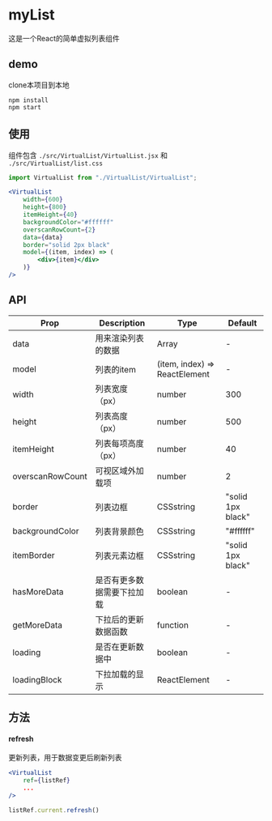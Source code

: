 # myList

这是一个React的简单虚拟列表组件

## demo

clone本项目到本地

``` 
npm install
npm start
```

## 使用

组件包含 `./src/VirtualList/VirtualList.jsx` 和 `./src/VirtualList/list.css`

``` jsx
import VirtualList from "./VirtualList/VirtualList";

<VirtualList
    width={600}
    height={800}
    itemHeight={40}
    backgroundColor="#ffffff"
    overscanRowCount={2}
    data={data}
    border="solid 2px black"
    model={(item, index) => (
        <div>{item}</div>
    )}
/>
```

## API

| Prop             | Description                | Type                          | Default           |
| ---------------- | -------------------------- | ----------------------------- | ----------------- |
| data             | 用来渲染列表的数据         | Array                         | -                 |
| model            | 列表的item                 | (item, index) => ReactElement | -                 |
| width            | 列表宽度（px）             | number                        | 300               |
| height           | 列表高度（px）             | number                        | 500               |
| itemHeight       | 列表每项高度（px）         | number                        | 40                |
| overscanRowCount | 可视区域外加载项           | number                        | 2                 |
| border           | 列表边框                   | CSSstring                     | "solid 1px black" |
| backgroundColor  | 列表背景颜色               | CSSstring                     | "\#ffffff"        |
| itemBorder       | 列表元素边框               | CSSstring                     | "solid 1px black" |
| hasMoreData      | 是否有更多数据需要下拉加载 | boolean                       | -                 |
| getMoreData      | 下拉后的更新数据函数       | function                      | -                 |
| loading          | 是否在更新数据中           | boolean                       | -                 |
| loadingBlock     | 下拉加载的显示             | ReactElement                  | -                 |

## 方法

#### refresh

更新列表，用于数据变更后刷新列表

``` jsx
<VirtualList
    ref={listRef}
    ...
/>

listRef.current.refresh()
```

